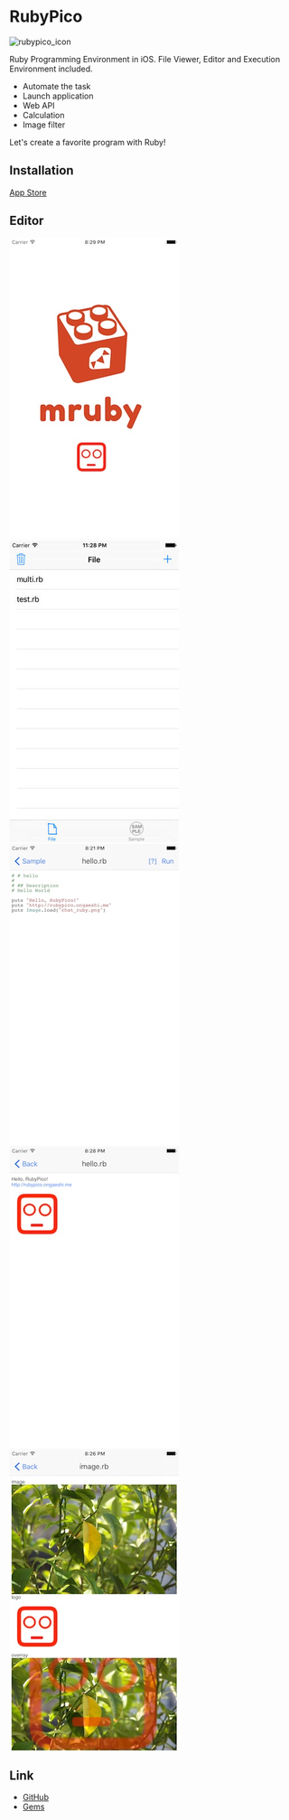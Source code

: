 # RubyPico

![rubypico_icon](http://rubypico.ongaeshi.me/images/rubypico_icon.png)

Ruby Programming Environment in iOS. File Viewer, Editor and Execution Environment included.

- Automate the task
- Launch application
- Web API
- Calculation
- Image filter

Let's create a favorite program with Ruby!

## Installation

[App Store](https://itunes.apple.com/WebObjects/MZStore.woa/wa/viewSoftware?id=1042498865&mt=8)

## Editor

![rubypico_01](/images/rubypico_ss_01.jpg)
![rubypico_02](/images/rubypico_ss_02.jpg)
![rubypico_03](/images/rubypico_ss_03.jpg)
![rubypico_04](/images/rubypico_ss_04.jpg)
![rubypico_05](/images/rubypico_ss_05.jpg)

## Link

- [GitHub](https://github.com/ongaeshi/RubyPico)
- [Gems](https://github.com/ongaeshi/RubyPicoGems)


